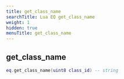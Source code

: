 ```yaml
---
title: get_class_name
searchTitle: Lua EQ get_class_name
weight: 1
hidden: true
menuTitle: get_class_name
---
```

## get_class_name
```lua
eq.get_class_name(uint8 class_id) -- string
```